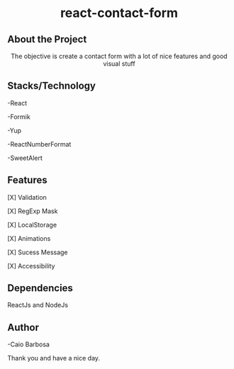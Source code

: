 <h1 align="center">react-contact-form</h1>

## About the Project

<p align="center">The objective is create a contact form with a lot of nice features and good visual stuff</p>

## Stacks/Technology

<p>-React</p>
<P>-Formik</p>
<p>-Yup</p>
<p>-ReactNumberFormat</p>
<p>-SweetAlert<p>
  
## Features
 
 <p>[X] Validation</p>
 <p>[X] RegExp Mask</p>
 <p>[X] LocalStorage</p>
 <p>[X] Animations</p>
 <p>[X] Sucess Message</p>
 <p>[X] Accessibility</p>

## Dependencies
ReactJs and NodeJs

## Author
-Caio Barbosa
<p>Thank you and have a nice day.</p>
